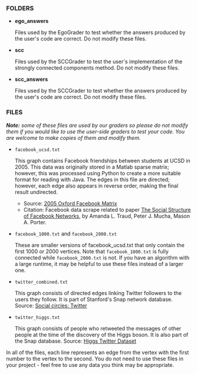 ### FOLDERS


- **ego_answers**

   Files used by the EgoGrader to test whether the answers produced by the user's code are correct. Do not modify these files.

- **scc**
   
   Files used by the SCCGrader to test the user's implementation of the strongly connected components method.  Do not modify these files.

- **scc_answers**
   
   Files used by the SCCGrader to test whether the answers produced by the user's code are correct.  Do not modify these files.

### FILES


*__Note:__
some of these files are used by our graders so please do not modify them if you would like to use the user-side graders to test your code. You are welcome to make copies of them and modify them.*

- `facebook_ucsd.txt`

   This graph contains Facebook friendships between students at UCSD in 2005.
This data was originally stored in a Matlab sparse matrix; however, this was processed using Python to create a more suitable format for reading with Java.
The edges in this file are directed; however, each edge also appears in reverse order, making the final result undirected.
  - Source: [2005 Oxford Facebook Matrix](https://archive.org/details/oxford-2005-facebook-matrix)
  - Citation: Facebook data scrape related to paper [The Social Structure of Facebook Networks](https://arxiv.org/abs/1102.2166), by Amanda L. Traud, Peter J. Mucha, Mason A. Porter.

- `facebook_1000.txt` and `facebook_2000.txt`

   These are smaller versions of facebook_ucsd.txt that only contain the first 1000 or 2000 vertices. Note that `facebook_1000.txt` is fully connected while `facebook_2000.txt` is not. If you have an algorithm with a large runtime, it may be helpful to use these files instead of a larger one.

- `twitter_combined.txt`

   This graph consists of directed edges linking Twitter followers to the users they follow.
It is part of Stanford's Snap network database.
Source: [Social circles: Twitter](https://snap.stanford.edu/data/egonets-Twitter.html)

- `twitter_higgs.txt`

   This graph consists of people who retweeted the messages of other people at the time of the discovery of the Higgs boson. It is also part of the Snap database.
Source: [Higgs Twitter Dataset](http://snap.stanford.edu/data/higgs-twitter.html)


In all of the files, each line represents an edge from the vertex with the first number to the vertex to the second.
You do not need to use these files in your project - feel free to use any data you think may be appropriate.
